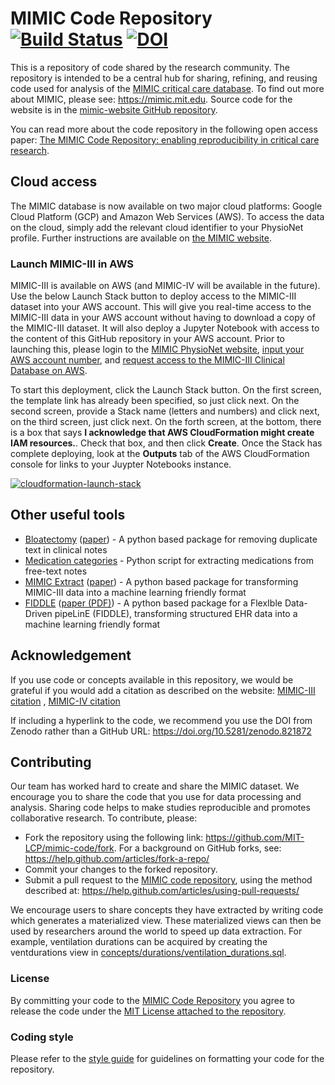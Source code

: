 # MIMIC Code Repository [![Build Status](https://travis-ci.org/MIT-LCP/mimic-code.svg?branch=main)](https://travis-ci.org/MIT-LCP/mimic-code) [![DOI](https://zenodo.org/badge/DOI/10.5281/zenodo.821872.svg)](https://doi.org/10.5281/zenodo.821872)

This is a repository of code shared by the research community. The repository is intended to be a central hub for sharing, refining, and reusing code used for analysis of the [MIMIC critical care database](https://mimic.mit.edu). To find out more about MIMIC, please see: https://mimic.mit.edu. Source code for the website is in the [mimic-website GitHub repository](https://github.com/MIT-LCP/mimic-website/).

You can read more about the code repository in the following open access paper: [The MIMIC Code Repository: enabling reproducibility in critical care research](https://doi.org/10.1093/jamia/ocx084).

## Cloud access

The MIMIC database is now available on two major cloud platforms: Google Cloud Platform (GCP) and Amazon Web Services (AWS). To access the data on the cloud, simply add the relevant cloud identifier to your PhysioNet profile. Further instructions are available on [the MIMIC website](https://mimic.mit.edu/iv/access/cloud/).

### Launch MIMIC-III in AWS

MIMIC-III is available on AWS (and MIMIC-IV will be available in the future). Use the below Launch Stack button to deploy access to the MIMIC-III dataset into your AWS account.  This will give you real-time access to the MIMIC-III data in your AWS account without having to download a copy of the MIMIC-III dataset.  It will also deploy a Jupyter Notebook with access to the content of this GitHub repository in your AWS account.    Prior to launching this, please login to the [MIMIC PhysioNet website](https://mimic.mit.edu/), [input your AWS account number](https://physionet.org/settings/cloud/), and [request access to the MIMIC-III Clinical Database on AWS](https://physionet.org/projects/mimiciii/1.4/request_access/2).  

To start this deployment, click the Launch Stack button.  On the first screen, the template link has already been specified, so just click next.  On the second screen, provide a Stack name (letters and numbers) and click next, on the third screen, just click next.  On the forth screen, at the bottom, there is a box that says **I acknowledge that AWS CloudFormation might create IAM resources.**.  Check that box, and then click **Create**.  Once the Stack has complete deploying, look at the **Outputs** tab of the AWS CloudFormation console for links to your Juypter Notebooks instance.

[![cloudformation-launch-stack](buildmimic/aws-athena/cloudformation-launch-stack.png)](https://console.aws.amazon.com/cloudformation/home?region=us-east-1#/stacks/new?stackName=MIMIC&templateURL=https://aws-bigdata-blog.s3.amazonaws.com/artifacts/biomedical-informatics-studies/mimic-iii-athena.yaml)

## Other useful tools

* [Bloatectomy](https://github.com/MIT-LCP/bloatectomy) ([paper](https://github.com/MIT-LCP/bloatectomy/blob/master/paper/paper.md)) - A python based package for removing duplicate text in clinical notes
* [Medication categories](https://github.com/mghassem/medicationCategories) - Python script for extracting medications from free-text notes
* [MIMIC Extract](https://github.com/MLforHealth/MIMIC_Extract) ([paper](https://doi.org/10.1145/3368555.3384469)) - A python based package for transforming MIMIC-III data into a machine learning friendly format
* [FIDDLE](https://gitlab.eecs.umich.edu/mld3/FIDDLE) ([paper (PDF)](https://www.mlforhc.org/s/Sjoding-jete.pdf)) - A python based package for a FlexIble Data-Driven pipeLinE (FIDDLE), transforming structured EHR data into a machine learning friendly format

## Acknowledgement

If you use code or concepts available in this repository, we would be grateful if you would add a citation as described on the website: [MIMIC-III citation](http://mimic.mit.edu//iii/about/acknowledgments/#mimic-iii-citation) , [MIMIC-IV citation](http://mimic.mit.edu/iv/overview/acknowledgments/#mimic-iv-citation)

If including a hyperlink to the code, we recommend you use the DOI from Zenodo rather than a GitHub URL: https://doi.org/10.5281/zenodo.821872

## Contributing

Our team has worked hard to create and share the MIMIC dataset. We encourage you to share the code that you use for data processing and analysis. Sharing code helps to make studies reproducible and promotes collaborative research. To contribute, please:

* Fork the repository using the following link: https://github.com/MIT-LCP/mimic-code/fork. For a background on GitHub forks, see: https://help.github.com/articles/fork-a-repo/
* Commit your changes to the forked repository.
* Submit a pull request to the [MIMIC code repository](https://github.com/MIT-LCP/mimic-code), using the method described at: https://help.github.com/articles/using-pull-requests/

We encourage users to share concepts they have extracted by writing code which generates a materialized view. These materialized views can then be used by researchers around the world to speed up data extraction. For example, ventilation durations can be acquired by creating the ventdurations view in [concepts/durations/ventilation_durations.sql](https://github.com/MIT-LCP/mimic-code/tree/new_consol/mimic-iii/concepts/durations/ventilation_durations.sql).

### License

By committing your code to the [MIMIC Code Repository](https://github.com/mit-lcp/mimic-code) you agree to release the code under the [MIT License attached to the repository](https://github.com/mit-lcp/mimic-code/blob/main/LICENSE).

### Coding style

Please refer to the [style guide](https://github.com/MIT-LCP/mimic-code/blob/main/styleguide.md) for guidelines on formatting your code for the repository.
